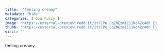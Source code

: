 ```yaml
---
title:  "feeling creamy"
metadate: "hide"
categories: [ God Pussy ]
image: "https://external-preview.redd.it/it7EPe_CqZNEzmiIj1kc4Zc48h_Ij_gxfI5ibPRU7rM.jpg?auto=webp&s=7d5d903ab0efbad87bc52bcba100631a2cd8b2a9"
thumb: "https://external-preview.redd.it/it7EPe_CqZNEzmiIj1kc4Zc48h_Ij_gxfI5ibPRU7rM.jpg?width=1080&crop=smart&auto=webp&s=5ae3c05d4505f9b9934d1fff0e69fd6fc0c32fad"
visit: ""
---
```

feeling creamy
